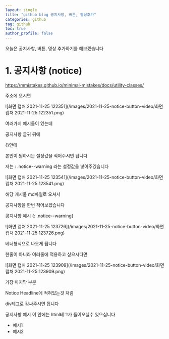```yaml
---
layout: single
title: "github blog 공지사항, 버튼, 영상추가"
categories: github
tag: github
toc: true
author_profile: false
---
```




오늘은 공지사항, 버튼, 영상 추가하기를 해보겠습니다



# 1. 공지사항 (notice)

https://mmistakes.github.io/minimal-mistakes/docs/utility-classes/

주소에 오시면

![화면 캡처 2021-11-25 122351](/images/2021-11-25-notice-button-video/화면 캡처 2021-11-25 122351.png)

여러가지 예시들이 있는데

공지사항 글귀 뒤에 

{}안에 

본인이 원하시는 설정값을 적어주시면 됩니다

저는 : .notice--warning 라는 설정값을 넣어주겠습니다



![화면 캡처 2021-11-25 123541](/images/2021-11-25-notice-button-video/화면 캡처 2021-11-25 123541.png)


해당 게시물 md파일로 오셔서 

공지사항을 한번 적어보겠습니다

공지사항 예시
{: .notice--warning}

![화면 캡처 2021-11-25 123726](/images/2021-11-25-notice-button-video/화면 캡처 2021-11-25 123726.png)

베너형식으로 나오게 됩니다

한줄이 아니라 여러줄에 적용하고 싶으시다면



![화면 캡처 2021-11-25 123909](/images/2021-11-25-notice-button-video/화면 캡처 2021-11-25 123909.png)

가장 마지막 부분 

Notice Headline에 적혀있는것 처럼 

div테그로 감싸주시면 됩니다

<div class="notice--warning">
공지사항 예시
이 안에는 html테그가 들어오실수 있으십니다
<ul>
    <li>예시1</li>
    <li>예시2</li>
</ul>
</div>













